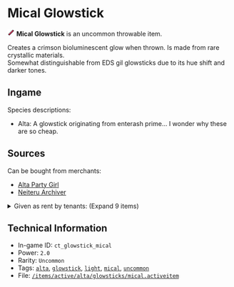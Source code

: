 # Mical Glowstick

<img src="https://raw.githubusercontent.com/Ceterai/Enternia/main/items/active/alta/glowsticks/mical.png" alt="Mical Glowstick icon" loading="lazy" height="16px" width="auto" /> **Mical Glowstick** is an uncommon throwable item.

Creates a crimson bioluminescent glow when thrown. Is made from rare crystallic materials.  
Somewhat distinguishable from EDS gil glowsticks due to its hue shift and darker tones.

## Ingame

Species descriptions:

- Alta: A glowstick originating from enterash prime... I wonder why these are so cheap.

## Sources

Can be bought from merchants:

- [Alta Party Girl](https://ceterai.github.io/MyEnternia/Wiki/AltaPartyGirl)
- [Neiteru Archiver](https://ceterai.github.io/MyEnternia/Wiki/NeiteruArchiver)

<details markdown="1"><summary>Given as rent by tenants: (Expand 9 items)</summary>

- [Alta Dancer](https://ceterai.github.io/MyEnternia/Wiki/AltaDancer)
- [Alta Gamer](https://ceterai.github.io/MyEnternia/Wiki/AltaGamer)
- [Alta Hula Dancer](https://ceterai.github.io/MyEnternia/Wiki/AltaHulaDancer)
- [Alta in a Calin Dress](https://ceterai.github.io/MyEnternia/Wiki/AltainaCalinDress)
- [Alta Koywa Dancer](https://ceterai.github.io/MyEnternia/Wiki/AltaKoywaDancer)
- [Alta Neon Dancer](https://ceterai.github.io/MyEnternia/Wiki/AltaNeonDancer)
- [Alta Party Girl](https://ceterai.github.io/MyEnternia/Wiki/AltaPartyGirl)
- [Alta Resort Girl](https://ceterai.github.io/MyEnternia/Wiki/AltaResortGirl)
- [Alta Vibrant Dancer](https://ceterai.github.io/MyEnternia/Wiki/AltaVibrantDancer)

</details>

## Technical Information

- In-game ID: `ct_glowstick_mical`
- Power: `2.0`
- Rarity: `Uncommon`
- Tags: [`alta`](https://ceterai.github.io/MyEnternia/Wiki/Tags/Alta), [`glowstick`](https://ceterai.github.io/MyEnternia/Wiki/Tags/Glowstick), [`light`](https://ceterai.github.io/MyEnternia/Wiki/Tags/Light), [`mical`](https://ceterai.github.io/MyEnternia/Wiki/Tags/Mical), [`uncommon`](https://ceterai.github.io/MyEnternia/Wiki/Tags/Uncommon)
- File: [`/items/active/alta/glowsticks/mical.activeitem`](https://github.com/Ceterai/Enternia/blob/main/items/active/alta/glowsticks/mical.activeitem)
